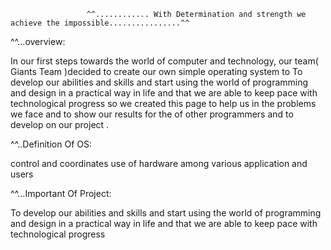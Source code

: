                      ^^............ With Determination and strength we achieve the impossible................^^

^^...overview:

In our first steps towards the world of computer and technology, 
our team( Giants Team )decided to create our own simple operating system to
To develop our abilities and skills and start using the world of programming and design
in a practical way in life and that we are able to keep pace with technological progress so
we created this page to help us in the problems we face and to show our results for 
the of other programmers and to develop on our project .



^^..Definition Of OS:

control and coordinates use of hardware among various application and users



^^...Important Of Project:

To develop our abilities and skills and start using the world 
of programming and design in a practical way in life and that we are able
to keep pace with technological progress 
